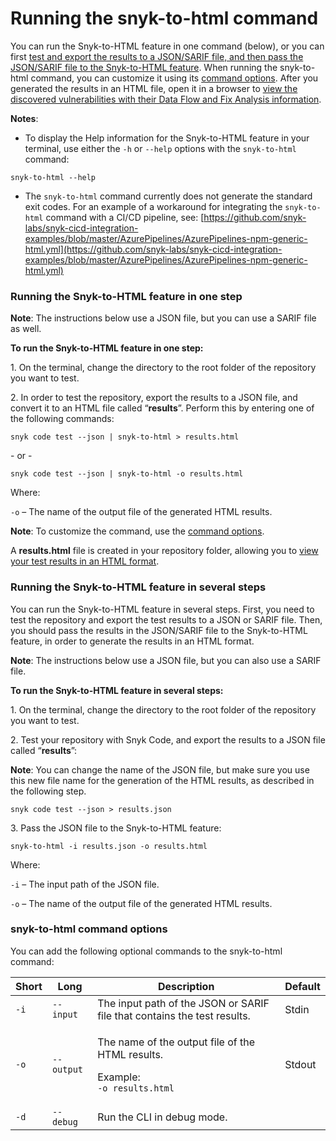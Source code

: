 # Running the snyk-to-html command

You can run the Snyk-to-HTML feature in one command (below), or you can first [test and export the results to a JSON/SARIF file, and then pass the JSON/SARIF file to the Snyk-to-HTML feature](running-the-snyk-to-html-command.md#running-the-snyk-to-html-feature-in-several-steps). When running the snyk-to-html command, you can customize it using its [command options](running-the-snyk-to-html-command.md#snyk-to-html-command-options). After you generated the results in an HTML file, open it in a browser to [view the discovered vulnerabilities with their Data Flow and Fix Analysis information](viewing-the-html-results.md).

**Notes**:

* To display the Help information for the Snyk-to-HTML feature in your terminal, use either the `-h` or `--help` options with the `snyk-to-html` command:

```
snyk-to-html --help
```

* The `snyk-to-html` command currently does not generate the standard exit codes. For an example of a workaround for integrating the `snyk-to-html` command with a CI/CD pipeline, see: [https://github.com/snyk-labs/snyk-cicd-integration-examples/blob/master/AzurePipelines/AzurePipelines-npm-generic-html.yml](https://github.com/snyk-labs/snyk-cicd-integration-examples/blob/master/AzurePipelines/AzurePipelines-npm-generic-html.yml)

### **Running the Snyk-to-HTML feature in one step**

**Note**: The instructions below use a JSON file, but you can use a SARIF file as well.

**To run the Snyk-to-HTML feature in one step:**

1\. On the terminal, change the directory to the root folder of the repository you want to test.

2\. In order to test the repository, export the results to a JSON file, and convert it to an HTML file called “**results**”. Perform this by entering one of the following commands:

```
snyk code test --json | snyk-to-html > results.html
```

\- or -

```
snyk code test --json | snyk-to-html -o results.html
```

Where:

`-o` – The name of the output file of the generated HTML results.

**Note**: To customize the command, use the [command options](running-the-snyk-to-html-command.md#snyk-to-html-command-options).

A **results.html** file is created in your repository folder, allowing you to [view your test results in an HTML format](viewing-the-html-results.md).

### **Running the Snyk-to-HTML feature in several steps**

You can run the Snyk-to-HTML feature in several steps. First, you need to test the repository and export the test results to a JSON or SARIF file. Then, you should pass the results in the JSON/SARIF file to the Snyk-to-HTML feature, in order to generate the results in an HTML format.

**Note**: The instructions below use a JSON file, but you can also use a SARIF file.

**To run the Snyk-to-HTML feature in several steps:**

1\. On the terminal, change the directory to the root folder of the repository you want to test.

2\. Test your repository with Snyk Code, and export the results to a JSON file called “**results**”:

**Note**: You can change the name of the JSON file, but make sure you use this new file name for the generation of the HTML results, as described in the following step.

```
snyk code test --json > results.json
```

3\. Pass the JSON file to the Snyk-to-HTML feature:

```
snyk-to-html -i results.json -o results.html
```

Where:

`-i` – The input path of the JSON file.

`-o` – The name of the output file of the generated HTML results.

### **snyk-to-html command options**

You can add the following optional commands to the snyk-to-html command:

| **Short** | **Long**   | **Description**                                                                                        | **Default** |
| --------- | ---------- | ------------------------------------------------------------------------------------------------------ | ----------- |
| `-i`      | `--input`  | The input path of the JSON or SARIF file that contains the test results.                               | Stdin       |
| `-o`      | `--output` | <p>The name of the output file of the HTML results.</p><p>Example:<br><code>-o results.html</code></p> | Stdout      |
| `-d`      | `--debug`  | Run the CLI in debug mode.                                                                             |             |
